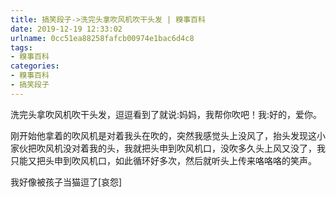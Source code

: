 ```yaml
---
title: 搞笑段子->洗完头拿吹风机吹干头发 | 糗事百科
date: 2019-12-19 12:33:02
urlname: 0cc51ea88258fafcb00974e1bac6d4c8
tags: 
- 糗事百科
categories:
- 糗事百科
- 搞笑段子
---
```

洗完头拿吹风机吹干头发，逗逗看到了就说:妈妈，我帮你吹吧！我:好的，爱你。

刚开始他拿着的吹风机是对着我头在吹的，突然我感觉头上没风了，抬头发现这小家伙把吹风机没对着我的头，我就把头申到吹风机口，没吹多久头上风又没了，我只能又把头申到吹风机口，如此循环好多次，然后就听头上传来咯咯咯的笑声。

我好像被孩子当猫逗了[哀怨]


